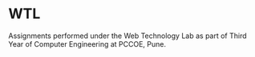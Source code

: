 # WTL

Assignments performed under the Web Technology Lab as part of Third Year of Computer Engineering at PCCOE, Pune.

